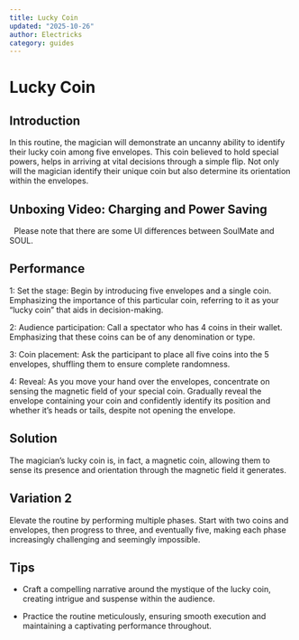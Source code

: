 ```yaml
---
title: Lucky Coin
updated: "2025-10-26"
author: Electricks
category: guides
---
```


# Lucky Coin

## Introduction

In this routine, the magician will demonstrate an uncanny ability to identify their lucky coin among five envelopes. This coin believed to hold special powers, helps in arriving at vital decisions through a simple flip. Not only will the magician identify their unique coin but also determine its orientation within the envelopes.

## Unboxing Video: Charging and Power Saving

 
Please note that there are some UI differences between SoulMate and SOUL.

## Performance

1: Set the stage: Begin by introducing five envelopes and a single coin. Emphasizing the importance of this particular coin, referring to it as your “lucky coin” that aids in decision-making.

2: Audience participation: Call a spectator who has 4 coins in their wallet. Emphasizing that these coins can be of any denomination or type.

3: Coin placement: Ask the participant to place all five coins into the 5 envelopes, shuffling them to ensure complete randomness.

4: Reveal: As you move your hand over the envelopes, concentrate on sensing the magnetic field of your special coin. Gradually reveal the envelope containing your coin and confidently identify its position and whether it’s heads or tails, despite not opening the envelope.

## Solution

The magician’s lucky coin is, in fact, a magnetic coin, allowing them to sense its presence and orientation through the magnetic field it generates.

## Variation 2

Elevate the routine by performing multiple phases. Start with two coins and envelopes, then progress to three, and eventually five, making each phase increasingly challenging and seemingly impossible.

## Tips

- Craft a compelling narrative around the mystique of the lucky coin, creating intrigue and suspense within the audience.

- Practice the routine meticulously, ensuring smooth execution and maintaining a captivating performance throughout.